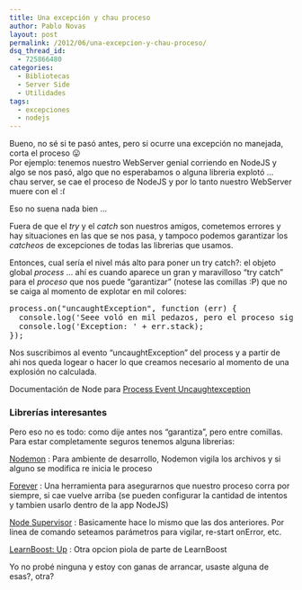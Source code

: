 ```yaml
---
title: Una excepción y chau proceso
author: Pablo Novas
layout: post
permalink: /2012/06/una-excepcion-y-chau-proceso/
dsq_thread_id:
  - 725866480
categories:
  - Bibliotecas
  - Server Side
  - Utilidades
tags:
  - excepciones
  - nodejs
---
```

Bueno, no sé si te pasó antes, pero si ocurre una excepción no manejada, corta el proceso 😛  
Por ejemplo: tenemos nuestro WebServer genial corriendo en NodeJS y algo se nos pasó, algo que no esperabamos o alguna libreria explotó &#8230; chau server, se cae el proceso de NodeJS y por lo tanto nuestro WebServer muere con el <img src="http://fernetjs.com/wp-includes/images/smilies/frownie.png" alt=":(" class="wp-smiley" style="height: 1em; max-height: 1em;" />

Eso no suena nada bien &#8230;

Fuera de que el *try* y el *catch* son nuestros amigos, cometemos errores y hay situaciones en las que se nos pasa, y tampoco podemos garantizar los *catcheos* de excepciones de todas las librerias que usamos. 

Entonces, cual sería el nivel más alto para poner un try catch?: el objeto global *process* &#8230; ahí es cuando aparece un gran y maravilloso &#8220;try catch&#8221; para el *proceso* que nos puede &#8220;garantizar&#8221; (notese las comillas :P) que no se caiga al momento de explotar en mil colores:

<pre class="brush: jscript; title: ; notranslate" title="">process.on("uncaughtException", function (err) { 
  console.log('Seee voló en mil pedazos, pero el proceso sigue arriba');
  console.log('Exception: ' + err.stack);
});
</pre>

Nos suscribimos al evento &#8220;uncaughtException&#8221; del process y a partir de ahi nos queda logear o hacer lo que creamos necesario al momento de una explosión no calculada.

Documentación de Node para [Process Event Uncaughtexception][1]

### Librerías interesantes

Pero eso no es todo: como dije antes nos &#8220;garantiza&#8221;, pero entre comillas. Para estar completamente seguros tenemos alguna librerias:

[Nodemon][2]
:   Para ambiente de desarrollo, Nodemon vigila los archivos y si alguno se modifica re inicia le proceso

[Forever][3]
:   Una herramienta para asegurarnos que nuestro proceso corra por siempre, si cae vuelve arriba (se pueden configurar la cantidad de intentos y tambien usarlo dentro de la app NodeJS)

[Node Supervisor][4]
:   Basicamente hace lo mismo que las dos anteriores. Por linea de comando seteamos parámetros para vigilar, re-start onError, etc.

[LearnBoost: Up][5]
:   Otra opcion piola de parte de LearnBoost

Yo no probé ninguna y estoy con ganas de arrancar, usaste alguna de esas?, otra?

 [1]: http://nodejs.org/api/process.html#process_event_uncaughtexception
 [2]: https://github.com/remy/nodemon
 [3]: https://github.com/nodejitsu/forever
 [4]: https://github.com/isaacs/node-supervisor
 [5]: https://github.com/LearnBoost/up